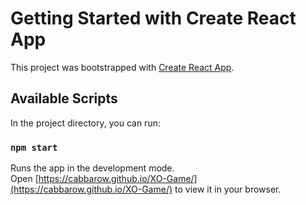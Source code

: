 # Getting Started with Create React App

This project was bootstrapped with [Create React App](https://github.com/facebook/create-react-app).

## Available Scripts

In the project directory, you can run:

### `npm start`

Runs the app in the development mode.\
Open [https://cabbarow.github.io/XO-Game/](https://cabbarow.github.io/XO-Game/) to view it in your browser.




